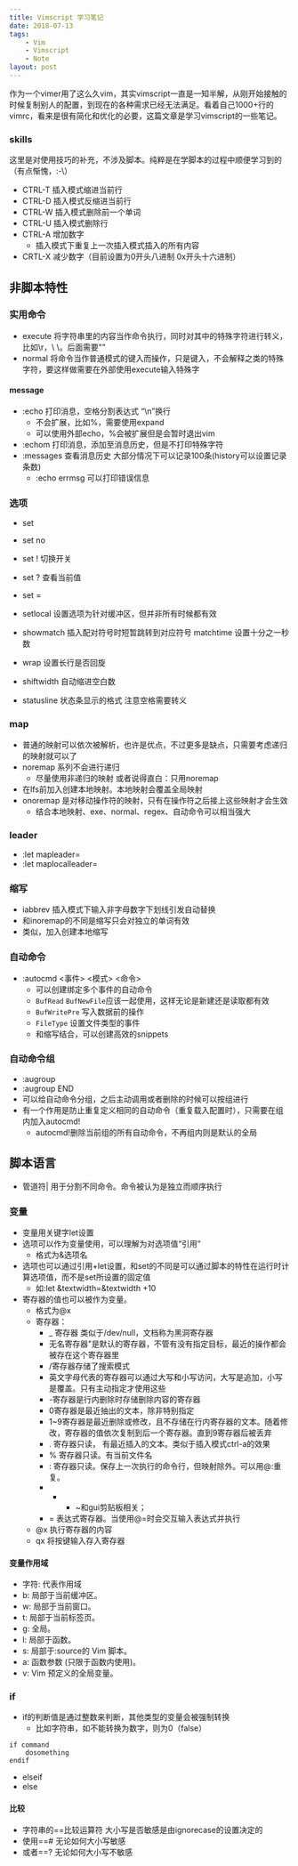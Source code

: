 ```yaml
---
title: Vimscript 学习笔记
date: 2018-07-13
tags: 
    - Vim
    - Vimscript
    - Note
layout: post
---
```

作为一个vimer用了这么久vim，其实vimscript一直是一知半解，从刚开始接触的时候复制别人的配置，到现在的各种需求已经无法满足。看着自己1000+行的vimrc，看来是很有简化和优化的必要，这篇文章是学习vimscript的一些笔记。

### skills

这里是对使用技巧的补充，不涉及脚本。纯粹是在学脚本的过程中顺便学习到的（有点惭愧，:-\）

- CTRL-T 插入模式缩进当前行
- CTRL-D 插入模式反缩进当前行
- CTRL-W 插入模式删除前一个单词
- CTRL-U 插入模式删除行
- CTRL-A 增加数字
    - 插入模式下重复上一次插入模式插入的所有内容
- CRTL-X 减少数字（目前设置为0开头八进制 0x开头十六进制）

## 非脚本特性


### 实用命令
- execute 将字符串里的内容当作命令执行，同时对其中的特殊字符进行转义，比如\r，\ \。后面需要"<cr>"
- normal 将命令当作普通模式的键入而操作，只是键入，不会解释<cr>之类的特殊字符，要这样做需要在外部使用execute输入特殊字

#### message
- :echo 打印消息，空格分割表达式 “\n”换行
    - 不会扩展，比如%，需要使用expand
    - 可以使用外部echo，%会被扩展但是会暂时退出vim
- :echom 打印消息，添加至消息历史，但是不打印特殊字符
- :messages 查看消息历史 大部分情况下可以记录100条(history可以设置记录条数)
    - :echo errmsg 可以打印错误信息

### 选项
- set <bool>
- set no<bool>
- set <bool>! 切换开关
- set <bool>? 查看当前值
- set <name> = <value>
- setlocal 设置选项为针对缓冲区，但并非所有时候都有效

- showmatch 插入配对符号时短暂跳转到对应符号 matchtime 设置十分之一秒数
- wrap 设置长行是否回旋
- shiftwidth 自动缩进空白数
- statusline 状态条显示的格式 注意空格需要转义

### map
- 普通的映射可以依次被解析，也许是优点，不过更多是缺点，只需要考虑递归的映射就可以了
- noremap 系列不会进行递归
    - 尽量使用非递归的映射 或者说得直白：只用noremap
- 在lfs前加入<buffer>创建本地映射。本地映射会覆盖全局映射
- onoremap 是对移动操作符的映射，只有在操作符之后接上这些映射才会生效
    - 结合本地映射、exe、normal、regex、自动命令可以相当强大

### leader
- :let mapleader=
- :let maplocalleader=

### 缩写
- iabbrev 插入模式下输入非字母数字下划线引发自动替换
- 和inoremap的不同是缩写只会对独立的单词有效
- 类似，加入<buffer>创建本地缩写

### 自动命令
- :autocmd <事件> <模式> <命令>
    - 可以创建绑定多个事件的自动命令
    - `BufRead` `BufNewFile`应该一起使用，这样无论是新建还是读取都有效
    - `BufWritePre` 写入数据前的操作
    - `FileType` 设置文件类型的事件
    - 和缩写结合，可以创建高效的snippets

### 自动命令组
- :augroup <name>
- :augroup END
- 可以给自动命令分组，之后主动调用或者删除的时候可以按组进行
- 有一个作用是防止重复定义相同的自动命令（重复载入配置时），只需要在组内加入autocmd!
    - autocmd!删除当前组的所有自动命令，不再组内则是默认的全局

## 脚本语言

- 管道符| 用于分割不同命令。命令被认为是独立而顺序执行

### 变量
- 变量用关键字let设置
- 选项可以作为变量使用，可以理解为对选项值“引用”
    - 格式为&选项名
- 选项也可以通过引用+let设置，和set的不同是可以通过脚本的特性在运行时计算选项值，而不是set所设置的固定值
    - 如:let &textwidth=&textwidth +10
- 寄存器的值也可以被作为变量。
    - 格式为@x
    - 寄存器：
        - _ 寄存器 类似于/dev/null，文档称为黑洞寄存器
        - 无名寄存器"是默认的寄存器，不管有没有指定目标，最近的操作都会被存在这个寄存器里
        - /寄存器存储了搜索模式
        - 英文字母代表的寄存器可以通过大写和小写访问，大写是追加，小写是覆盖。只有主动指定才使用这些
        - -寄存器是行内删除时存储删除内容的寄存器
        - 0寄存器是最近抽出的文本，除非特别指定
        - 1~9寄存器是最近删除或修改，且不存储在行内寄存器的文本。随着修改，寄存器的值依次复制到后一个寄存器。直到9寄存器后被丢弃
        - . 寄存器只读， 有最近插入的文本。类似于插入模式ctrl-a的效果
        - % 寄存器只读。有当前文件名
        - : 寄存器只读。保存上一次执行的命令行，但映射除外。可以用@:重复。
        - + * ~和gui剪贴板相关；
        - = 表达式寄存器。当使用@=时会交互输入表达式并执行
    - @x 执行寄存器的内容
    - qx 将按键输入存入寄存器

#### 变量作用域
- 字符: 代表作用域
- b:  局部于当前缓冲区。
- w:  局部于当前窗口。
- t:  局部于当前标签页。
- g:  全局。
- l:  局部于函数。
- s:  局部于:source的 Vim 脚本。
- a:  函数参数 (只限于函数内使用)。
- v:  Vim 预定义的全局变量。

### if
- if的判断值是通过整数来判断，其他类型的变量会被强制转换
    - 比如字符串，如不能转换为数字，则为0（false）
```
if command 
    dosomething
endif
```
- elseif
- else

#### 比较
- 字符串的==比较运算符 大小写是否敏感是由ignorecase的设置决定的
- 使用==#  无论如何大小写敏感
- 或者==?  无论如何大小写不敏感
 
